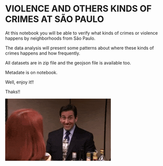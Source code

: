 # VIOLENCE AND OTHERS KINDS OF CRIMES AT SÃO PAULO

At this notebook you will be able to verify what kinds of crimes or violence happens by neighborhoods from São Paulo.

The data analysis will present some patterns about where these kinds of crimes happens and how frequently.

All datasets are in zip file and the geojson file is available too.

Metadate is on notebook.

Well, enjoy it!!

Thaks!!

![](https://github.com/ricardomotoyama/VIOLENCE_SAO_PAULO/blob/main/the_office_1.gif)

